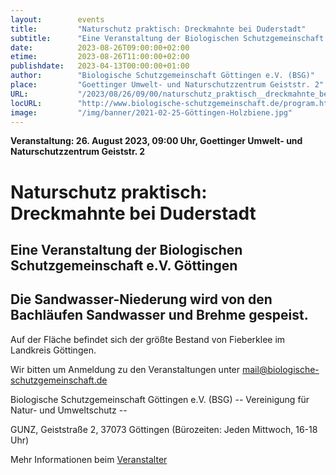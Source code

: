 ```yaml
---
layout:        events
title:         "Naturschutz praktisch: Dreckmahnte bei Duderstadt"
subtitle:      "Eine Veranstaltung der Biologischen Schutzgemeinschaft e.V. Göttingen"
date:          2023-08-26T09:00:00+02:00
etime:         2023-08-26T11:00:00+02:00
publishdate:   2023-04-13T00:00:00+01:00
author:        "Biologische Schutzgemeinschaft Göttingen e.V. (BSG)"
place:         "Goettinger Umwelt- und Naturschutzzentrum Geiststr. 2"
URL:           "/2023/08/26/09/00/naturschutz_praktisch__dreckmahnte_bei_duderstadt"
locURL:        "http://www.biologische-schutzgemeinschaft.de/program.html"
image:         "/img/banner/2021-02-25-Göttingen-Holzbiene.jpg"
---
```


**Veranstaltung: 26. August 2023, 09:00 Uhr, Goettinger Umwelt- und Naturschutzzentrum Geiststr. 2**

Naturschutz praktisch: Dreckmahnte bei Duderstadt
===========

Eine Veranstaltung der Biologischen Schutzgemeinschaft e.V. Göttingen
-----------
Die Sandwasser-Niederung wird von den Bachläufen Sandwasser und Brehme gespeist.
-------------

Auf der Fläche befindet sich der größte Bestand von Fieberklee im Landkreis Göttingen.


Wir bitten um Anmeldung zu den Veranstaltungen unter mail@biologische-schutzgemeinschaft.de

Biologische Schutzgemeinschaft Göttingen e.V. (BSG)
-- Vereinigung für Natur- und Umweltschutz --

GUNZ, Geiststraße 2, 37073 Göttingen (Bürozeiten: Jeden Mittwoch, 16-18 Uhr)

Mehr Informationen beim [Veranstalter](http://www.biologische-schutzgemeinschaft.de/program.html)
